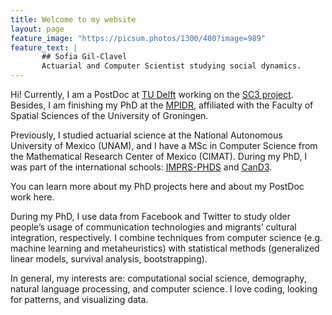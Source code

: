 ```yaml
---
title: Welcome to my website
layout: page
feature_image: "https://picsum.photos/1300/400?image=989"
feature_text: |
       ## Sofia Gil-Clavel
       Actuarial and Computer Scientist studying social dynamics.
---
```


Hi! Currently, I am a PostDoc at [TU Delft](https://www.tudelft.nl/en/tpm/about-the-faculty/departments/multi-actor-systems) working on the [SC3 project](http://www.sc3.center/). Besides, I am finishing my PhD at the [MPIDR](https://www.demogr.mpg.de/en/institute/staff_directory_1899/beatriz_sofa_gil_3775.htm), affiliated with the Faculty of Spatial Sciences of the University of Groningen.  

Previously, I studied actuarial science at the National Autonomous University of Mexico (UNAM), and I have a MSc in Computer Science from the Mathematical Research Center of Mexico (CIMAT). During my PhD, I was part of the international schools: [IMPRS-PHDS](https://www.imprs-phds.mpg.de/) and [CanD3](https://www.mcgill.ca/cand3/).

You can learn more about my PhD projects here and about my PostDoc work here.

During my PhD, I use data from Facebook and Twitter to study older people’s usage of communication technologies and migrants’ cultural integration, respectively. I combine techniques from computer science (e.g. machine learning and metaheuristics) with statistical methods (generalized linear models, survival analysis, bootstrapping). 

In general, my interests are: computational social science, demography, natural language processing, and computer science. I love coding, looking for patterns, and visualizing data.


